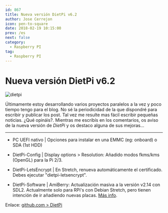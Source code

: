 ```yaml
---
id: 867
title: Nueva versión DietPi v6.2
author: Jose Cerrejon
icon: pen-to-square
date: 2018-02-19 10:15:00
prev: /es
next: false
category:
  - Raspberry PI
tag:
  - Raspberry PI
---
```


# Nueva versión DietPi v6.2

![dietpi](/images/2018/02/dietpi.png)

Últimamente estoy desarrollando varios proyectos paralelos a la vez y poco tiempo tengo para el blog. No sé la periodicidad de la que dispondré para escribir y publicar los post. Tal vez me resulte mas fácil escribir pequeñas noticias. ¿Qué opináis?. Mientras me escribís en los comentarios, os aviso de la nueva versión de *DietPi* y os destaco alguna de sus mejoras...

- - -

* PC UEFI nativo | Opciones para instalar en una EMMC (eg: onboard) o SDA (1st HDD)

* DietPi-Config | Display options > Resolution: Añadido modos fkms/kms (OpenGL) para la Pi 2/3.

* DietPi-LetsEncrypt | En Stretch, renueva automáticamente el certificado. Debes ejecutar "dietpi-letsencrypt".

* DietPi-Software | AmiBerry: Actualización masiva a la versión v2.14 con SDL2. Actualmente solo para RPi's con Debian Stretch, pero tienen intención de ir añadiendo nuevas placas. [Más info](http://dietpi.com/phpbb/viewtopic.php?f=8&t=5&p=64#p64).

Enlace: [github.com > DietPi](https://github.com/Fourdee/DietPi/pull/1532#issue-169843265)
